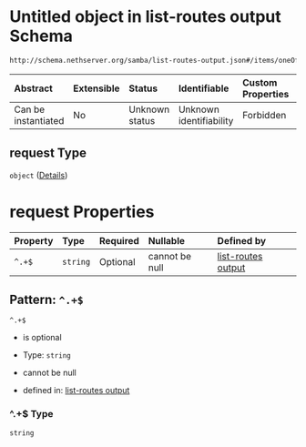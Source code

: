 # Untitled object in list-routes output Schema

```txt
http://schema.nethserver.org/samba/list-routes-output.json#/items/oneOf/0/properties/headers/properties/request
```



| Abstract            | Extensible | Status         | Identifiable            | Custom Properties | Additional Properties | Access Restrictions | Defined In                                                                        |
| :------------------ | :--------- | :------------- | :---------------------- | :---------------- | :-------------------- | :------------------ | :-------------------------------------------------------------------------------- |
| Can be instantiated | No         | Unknown status | Unknown identifiability | Forbidden         | Forbidden             | none                | [list-routes-output.json\*](samba/list-routes-output.json "open original schema") |

## request Type

`object` ([Details](list-routes-output-1-items-oneof-a-route-expanded-properties-headers-list-properties-request.md))

# request Properties

| Property | Type     | Required | Nullable       | Defined by                                                                                                                                                                                                                                                                        |
| :------- | :------- | :------- | :------------- | :-------------------------------------------------------------------------------------------------------------------------------------------------------------------------------------------------------------------------------------------------------------------------------- |
| `^.+$`   | `string` | Optional | cannot be null | [list-routes output](list-routes-output-1-items-oneof-a-route-expanded-properties-headers-list-properties-request-patternproperties-.md "http://schema.nethserver.org/samba/list-routes-output.json#/items/oneOf/0/properties/headers/properties/request/patternProperties/^.+$") |

## Pattern: `^.+$`



`^.+$`

* is optional

* Type: `string`

* cannot be null

* defined in: [list-routes output](list-routes-output-1-items-oneof-a-route-expanded-properties-headers-list-properties-request-patternproperties-.md "http://schema.nethserver.org/samba/list-routes-output.json#/items/oneOf/0/properties/headers/properties/request/patternProperties/^.+$")

### ^.+$ Type

`string`
